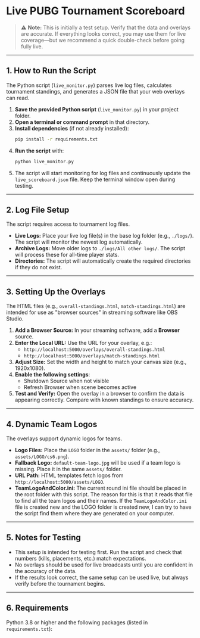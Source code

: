 # Live PUBG Tournament Scoreboard

> ⚠️ **Note:** This is initially a test setup. Verify that the data and overlays are accurate. If everything looks correct, you may use them for live coverage—but we recommend a quick double-check before going fully live.

---

## 1. How to Run the Script

The Python script (`live_monitor.py`) parses live log files, calculates tournament standings, and generates a JSON file that your web overlays can read.

1. **Save the provided Python script** (`live_monitor.py`) in your project folder.
2. **Open a terminal or command prompt** in that directory.
3. **Install dependencies** (if not already installed):
    ```bash
    pip install -r requirements.txt
    ```
4. **Run the script** with:
    ```bash
    python live_monitor.py
    ```
5. The script will start monitoring for log files and continuously update the `live_scoreboard.json` file. Keep the terminal window open during testing.

---

## 2. Log File Setup

The script requires access to tournament log files.

* **Live Logs:** Place your live log file(s) in the base log folder (e.g., `./logs/`). The script will monitor the newest log automatically.
* **Archive Logs:** Move older logs to `./logs/All other logs/`. The script will process these for all-time player stats.
* **Directories:** The script will automatically create the required directories if they do not exist.

---

## 3. Setting Up the Overlays

The HTML files (e.g., `overall-standings.html`, `match-standings.html`) are intended for use as "browser sources" in streaming software like OBS Studio.

1. **Add a Browser Source:** In your streaming software, add a **Browser** source.
2. **Enter the Local URL:** Use the URL for your overlay, e.g.:
    * `http://localhost:5000/overlays/overall-standings.html`
    * `http://localhost:5000/overlays/match-standings.html`
3. **Adjust Size:** Set the width and height to match your canvas size (e.g., 1920x1080).
4. **Enable the following settings**:
    * Shutdown Source when not visible
    * Refresh Browser when scene becomes active
5. **Test and Verify:** Open the overlay in a browser to confirm the data is appearing correctly. Compare with known standings to ensure accuracy.

---

## 4. Dynamic Team Logos

The overlays support dynamic logos for teams.

* **Logo Files:** Place the `LOGO` folder in the `assets/` folder (e.g., `assets/LOGO/cs6.png`).
* **Fallback Logo:** `default-team-logo.jpg` will be used if a team logo is missing. Place it in the same `assets/` folder.
* **URL Path:** HTML templates fetch logos from `http://localhost:5000/assets/LOGO`.
* **TeamLogoAndColor.ini:** The current round ini file should be placed in the root folder with this script. The reason for this is that it reads that file to find all the team logos and their names. If the `TeamLogoAndColor.ini` file is created new and the LOGO folder is created new, I can try to have the script find them where they are generated on your computer.

---

## 5. Notes for Testing

* This setup is intended for testing first. Run the script and check that numbers (kills, placements, etc.) match expectations.
* No overlays should be used for live broadcasts until you are confident in the accuracy of the data.
* If the results look correct, the same setup can be used live, but always verify before the tournament begins.

---

## 6. Requirements

Python 3.8 or higher and the following packages (listed in `requirements.txt`):